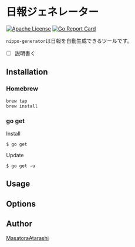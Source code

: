 日報ジェネレーター
=======

[![Apache License](http://img.shields.io/badge/license-Apache-blue.svg?style=flat)](LICENSE)
[![Go Report Card](https://goreportcard.com/badge/github.com/MasatoraAtarashi/nippo-generator)](https://goreportcard.com/report/github.com/MasatoraAtarashi/nippo-generator)

`nippo-generator`は日報を自動生成できるツールです。
- [ ] 説明書く


## Installation

### Homebrew

	brew tap 
	brew install 

### go get
Install

    $ go get 

Update

    $ go get -u 

## Usage

## Options

## Author
[MasatoraAtarashi](https://github.com/MasatoraAtarashi)
